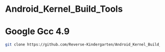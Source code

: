 # Android_Kernel_Build_Tools

# Google Gcc 4.9

```bash
git clone https://github.com/Reverse-Kindergarten/Android_Kernel_Build_Tools.git -b GoogleGcc-4.9 GoogleGcc-4.9
```